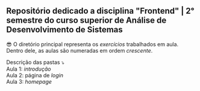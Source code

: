 ## Repositório dedicado a disciplina "Frontend" | 2° semestre do curso superior de Análise de Desenvolvimento de Sistemas

😎 O diretório principal representa os _exercícios_ trabalhados em aula. Dentro dele, as aulas são numeradas em ordem _crescente_.

Descrição das pastas ⤵ <br>
Aula 1: _introdução_ <br>
Aula 2: página de _login_ <br>
Aula 3: _homepage_
